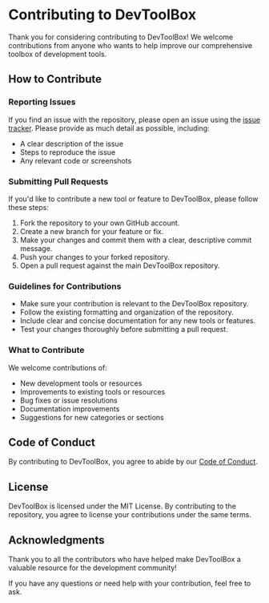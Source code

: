 # Contributing to DevToolBox

Thank you for considering contributing to DevToolBox! We welcome contributions from anyone who wants to help improve our comprehensive toolbox of development tools.

## How to Contribute

### Reporting Issues

If you find an issue with the repository, please open an issue using the [issue tracker](https://github.com/[repo-owner]/DevToolBox/issues). Please provide as much detail as possible, including:

* A clear description of the issue
* Steps to reproduce the issue
* Any relevant code or screenshots

### Submitting Pull Requests

If you'd like to contribute a new tool or feature to DevToolBox, please follow these steps:

1. Fork the repository to your own GitHub account.
2. Create a new branch for your feature or fix.
3. Make your changes and commit them with a clear, descriptive commit message.
4. Push your changes to your forked repository.
5. Open a pull request against the main DevToolBox repository.

### Guidelines for Contributions

* Make sure your contribution is relevant to the DevToolBox repository.
* Follow the existing formatting and organization of the repository.
* Include clear and concise documentation for any new tools or features.
* Test your changes thoroughly before submitting a pull request.

### What to Contribute

We welcome contributions of:

* New development tools or resources
* Improvements to existing tools or resources
* Bug fixes or issue resolutions
* Documentation improvements
* Suggestions for new categories or sections

## Code of Conduct

By contributing to DevToolBox, you agree to abide by our [Code of Conduct](https://github.com/[repo-owner]/DevToolBox/blob/main/CODE_OF_CONDUCT.md).

## License

DevToolBox is licensed under the MIT License. By contributing to the repository, you agree to license your contributions under the same terms.

## Acknowledgments

Thank you to all the contributors who have helped make DevToolBox a valuable resource for the development community!

If you have any questions or need help with your contribution, feel free to ask.

